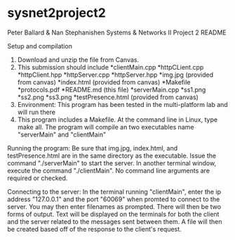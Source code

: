# sysnet2project2
Peter Ballard & Nan Stephanishen
Systems & Networks II
Project 2
README

Setup and compilation
1. Download and unzip the file from Canvas.
2. This submission should include
    *clientMain.cpp
    *httpCLient.cpp
    *httpClient.hpp
    *httpServer.cpp
    *httpServer.hpp
    *img.jpg (provided from canvas)
    *index.html (provided from canvas)
    *Makefile
    *protocols.pdf
    *README.md (this file)
    *serverMain.cpp
    *ss1.png
    *ss2.png
    *ss3.png
    *testPresence.html (provided from canvas)
3. Environment: This program has been tested in the multi-platform lab and will run there
4. This program includes a Makefile. At the command line in Linux, type make all. 
    The program will compile an two executables name "serverMain" and "clientMain"

Running the program: Be sure that img.jpg, index.html, and testPresence.html are in the same directory as the executable. Issue the command "./serverMain" to start the server. In another terminal window, execute the command "./clientMain". No command line arguments are required or checked.

Connecting to the server: In the terminal running "clientMain", enter the ip address "127.0.0.1" and the port "60069" when promted to connect to the server. You may then enter filenames as prompted. There will then be two forms of output. Text will be displayed on the terminals for both the client and the server related to the messages sent between them. A file will then be created based off of the response to the client's request.